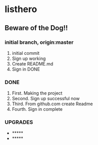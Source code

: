 # listhero
## Beware of the Dog!!
<h3>initial branch, origin:master</h3>
<ol>
<li>initial commit</li>   
<li>Sign up working</li>
<li>Create README.md</li>
<li>Sign in DONE</li>
</ol>
<h3>DONE</h3>
<ol>
<li>First. Making the project</li>
<li>Second. Sign up successful now</li>
<li>Third. From github.com create Readme</li>
<li>Fourth. Sign in complete</li>
</ol>
<h3>UPGRADES</h3>
<ul>
<li>*****</li>
<li>*****</li>
</ul>
